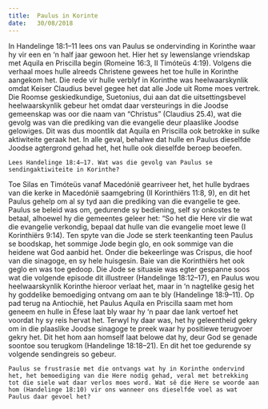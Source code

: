 ```yaml
---
title:  Paulus in Korinte
date:   30/08/2018
---
```


In Handelinge 18:1–11 lees ons van Paulus se ondervinding in Korinthe waar hy vir een en ‘n half jaar gewoon het. Hier het sy lewenslange vriendskap met Aquila en Priscilla begin (Romeine 16:3, II Timóteüs 4:19). Volgens die verhaal moes hulle alreeds Christene gewees het toe hulle in Korinthe aangekom het. Die rede vir hulle verblyf in Korinthe was heelwaarskynlik omdat Keiser Claudius bevel gegee het dat alle Jode uit Rome moes vertrek. Die Roomse geskiedkundige, Suetonius, dui aan dat die uitsettingsbevel heelwaarskynlik gebeur het omdat daar versteurings in die Joodse gemeenskap was oor die naam van “Christus” (Claudius 25.4), wat die gevolg was van die prediking van die evangelie deur plaaslike Joodse gelowiges. Dit was dus moontlik dat Aquila en Priscilla ook betrokke in sulke aktiwiteite geraak het. In alle geval, behalwe dat hulle en Paulus dieselfde Joodse agtergrond gehad het, het hulle ook dieselfde beroep beoefen.

`Lees Handelinge 18:4–17. Wat was die gevolg van Paulus se sendingaktiwiteite in Korinthe?`

Toe Silas en Timóteüs vanaf Macedónië gearriveer het, het hulle bydraes van die kerke in Macedónië saamgebring (II Korinthiërs 11:8, 9), en dit het Paulus gehelp om al sy tyd aan die prediking van die evangelie te gee. Paulus se beleid was om, gedurende sy bediening, self sy onkostes te betaal, alhoewel hy die gemeentes geleer het: “So het die Here vir die wat die evangelie verkondig, bepaal dat hulle van die evangelie moet lewe (I Korinthiërs 9:14). Ten spyte van die Jode se sterk teenkanting teen Paulus se boodskap, het sommige Jode begin glo, en ook sommige van die heidene wat God aanbid het. Onder die bekeerlinge was Crispus, die hoof van die sinagoge, en sy hele huisgesin. Baie van die Korinthiërs het ook geglo en was toe gedoop. Die Jode se situasie was egter gespanne soos wat die volgende episode dit illustreer (Handelinge 18:12–17), en Paulus wou heelwaarskynlik Korinthe hieroor verlaat het, maar in ‘n nagtelike gesig het hy goddelike bemoediging ontvang om aan te bly (Handelinge 18:9–11). Op pad terug na Antiochië, het Paulus Aquila en Priscilla saam met hom geneem en hulle in Éfese laat bly waar hy ‘n paar dae lank vertoef het voordat hy sy reis hervat het. Terwyl hy daar was, het hy geleentheid gekry om in die plaaslike Joodse sinagoge te preek waar hy positiewe terugvoer gekry het. Dit het hom aan homself laat belowe dat hy, deur God se genade soontoe sou terugkom (Handelinge 18:18–21). En dit het toe gedurende sy volgende sendingreis so gebeur.

`Paulus se frustrasie met die ontvangs wat hy in Korinthe ondervind het, het bemoediging van die Here nodig gehad, veral met betrekking tot die siele wat daar verlos moes word. Wat sê die Here se woorde aan hom (Handelinge 18:10) vir ons wanneer ons dieselfde voel as wat Paulus daar gevoel het?`